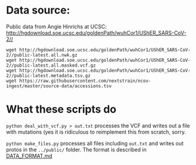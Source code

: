 # Data source:

Public data from Angie Hinrichs at UCSC: http://hgdownload.soe.ucsc.edu/goldenPath/wuhCor1/UShER_SARS-CoV-2//


```
wget http://hgdownload.soe.ucsc.edu/goldenPath/wuhCor1/UShER_SARS-CoV-2//public-latest.all.nwk.gz
wget http://hgdownload.soe.ucsc.edu/goldenPath/wuhCor1/UShER_SARS-CoV-2//public-latest.all.masked.vcf.gz
wget http://hgdownload.soe.ucsc.edu/goldenPath/wuhCor1/UShER_SARS-CoV-2//public-latest.metadata.tsv.gz
wget https://raw.githubusercontent.com/nextstrain/ncov-ingest/master/source-data/accessions.tsv
```


# What these scripts do
`python deal_with_vcf.py > out.txt` processes the VCF and writes out a file with mutations (yes it is ridiculous to reimplement this from scratch, sorry.

`python make_files.py` processes all files including `out.txt` and writes out protos in the `../public/` folder. The format is described in [DATA_FORMAT.md](./_DATA_FORMAT.md)
